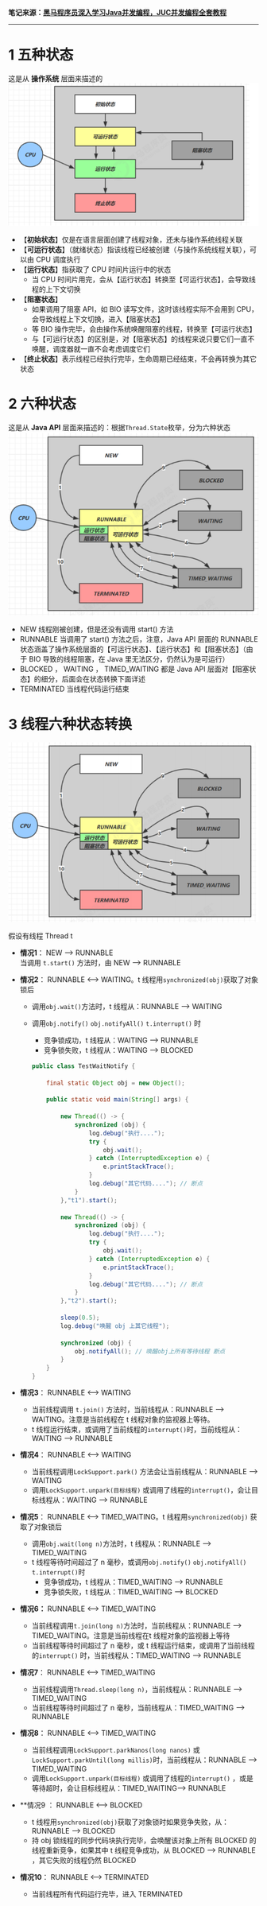 **笔记来源：**[**黑马程序员深入学习Java并发编程，JUC并发编程全套教程**](https://www.bilibili.com/video/BV16J411h7Rd/?spm_id_from=333.337.search-card.all.click&vd_source=e8046ccbdc793e09a75eb61fe8e84a30)

------



# 1 五种状态
这是从 **操作系统** 层面来描述的  
![](images/31.png)

+ 【**初始状态**】仅是在语言层面创建了线程对象，还未与操作系统线程关联
+ 【**可运行状态**】（就绪状态）指该线程已经被创建（与操作系统线程关联），可以由 CPU 调度执行
+ 【**运行状态**】指获取了 CPU 时间片运行中的状态 
    - 当 CPU 时间片用完，会从【运行状态】转换至【可运行状态】，会导致线程的上下文切换
+ 【**阻塞状态**】 
    - 如果调用了阻塞 API，如 BIO 读写文件，这时该线程实际不会用到 CPU，会导致线程上下文切换，进入【阻塞状态】
    - 等 BIO 操作完毕，会由操作系统唤醒阻塞的线程，转换至【可运行状态】
    - 与【可运行状态】的区别是，对【阻塞状态】的线程来说只要它们一直不唤醒，调度器就一直不会考虑调度它们
+ 【**终止状态**】表示线程已经执行完毕，生命周期已经结束，不会再转换为其它状态

# 2 六种状态
这是从 **Java API** 层面来描述的：根据`Thread.State`枚举，分为六种状态  
![](images/32.png)

+ NEW 线程刚被创建，但是还没有调用 start() 方法
+ RUNNABLE 当调用了 start() 方法之后，注意，Java API 层面的 RUNNABLE 状态涵盖了操作系统层面的【可运行状态】、【运行状态】和【阻塞状态】（由于 BIO 导致的线程阻塞，在 Java 里无法区分，仍然认为是可运行）
+ BLOCKED ， WAITING ， TIMED_WAITING 都是 Java API 层面对【阻塞状态】的细分，后面会在状态转换下面详述
+ TERMINATED 当线程代码运行结束

# 3 线程六种状态转换
![](images/33.png)

假设有线程 Thread t

+  **情况1**： NEW --> RUNNABLE  
  当调用 `t.start()` 方法时，由 NEW --> RUNNABLE



+ **情况2**： RUNNABLE <--> WAITING。t 线程用`synchronized(obj)`获取了对象锁后 
    - 调用`obj.wait()`方法时，t 线程从：RUNNABLE --> WAITING

    - 调用`obj.notify()` `obj.notifyAll()` `t.interrupt()`  时 
        * 竞争锁成功，t 线程从：WAITING --> RUNNABLE
        * 竞争锁失败，t 线程从：WAITING --> BLOCKED

        ```java
        public class TestWaitNotify {
            
            final static Object obj = new Object();
            
            public static void main(String[] args) {
                
                new Thread(() -> {
                    synchronized (obj) {
                        log.debug("执行....");
                        try {
                            obj.wait();
                        } catch (InterruptedException e) {
                            e.printStackTrace();
                        }
                        log.debug("其它代码...."); // 断点
                    }
                },"t1").start();

                new Thread(() -> {
                    synchronized (obj) {
                        log.debug("执行....");
                        try {
                            obj.wait();
                        } catch (InterruptedException e) {
                            e.printStackTrace();
                        }
                        log.debug("其它代码...."); // 断点
                    }
                },"t2").start();
         
                sleep(0.5);
                log.debug("唤醒 obj 上其它线程");
                
                synchronized (obj) {
                    obj.notifyAll(); // 唤醒obj上所有等待线程 断点
                }
            }
        }
        ```


+ **情况3**： RUNNABLE <--> WAITING
    - 当前线程调用 `t.join()` 方法时，当前线程从：RUNNABLE --> WAITING。注意是当前线程在 t 线程对象的监视器上等待。
    - t 线程运行结束，或调用了当前线程的`interrupt()`时，当前线程从：WAITING --> RUNNABLE



+ **情况4**： RUNNABLE <--> WAITING
    - 当前线程调用`LockSupport.park()` 方法会让当前线程从：RUNNABLE --> WAITING
    - 调用`LockSupport.unpark(目标线程)` 或调用了线程的`interrupt()`，会让目标线程从：WAITING --> RUNNABLE



+  **情况5**： RUNNABLE <--> TIMED_WAITING。t 线程用`synchronized(obj)` 获取了对象锁后 
    - 调用`obj.wait(long n)`方法时，t 线程从：RUNNABLE --> TIMED_WAITING
    - t 线程等待时间超过了 n 毫秒，或调用`obj.notify()` `obj.notifyAll()` `t.interrupt()`时 
        * 竞争锁成功，t 线程从：TIMED_WAITING --> RUNNABLE
        * 竞争锁失败，t 线程从：TIMED_WAITING --> BLOCKED



+  **情况6：** RUNNABLE <--> TIMED_WAITING
    - 当前线程调用`t.join(long n)`方法时，当前线程从：RUNNABLE --> TIMED_WAITING。注意是当前线程在t 线程对象的监视器上等待
    - 当前线程等待时间超过了 n 毫秒，或 t 线程运行结束，或调用了当前线程的`interrupt()` 时，当前线程从：TIMED_WAITING --> RUNNABLE



+  **情况7**： RUNNABLE <--> TIMED_WAITING
    - 当前线程调用`Thread.sleep(long n)`，当前线程从：RUNNABLE --> TIMED_WAITING
    - 当前线程等待时间超过了 n 毫秒，当前线程从：TIMED_WAITING --> RUNNABLE



+  **情况8**： RUNNABLE <--> TIMED_WAITING
    - 当前线程调用`LockSupport.parkNanos(long nanos)` 或 `LockSupport.parkUntil(long millis)`时，当前线程从：RUNNABLE --> TIMED_WAITING
    - 调用`LockSupport.unpark(目标线程)` 或调用了线程的`interrupt()` ，或是等待超时，会让目标线程从：TIMED_WAITING--> RUNNABLE



+  **情况9 ： RUNNABLE <--> BLOCKED 
    - t 线程用`synchronized(obj)`获取了对象锁时如果竞争失败，从：RUNNABLE --> BLOCKED
    - 持 obj 锁线程的同步代码块执行完毕，会唤醒该对象上所有 BLOCKED 的线程重新竞争，如果其中 t 线程竞争成功，从 BLOCKED --> RUNNABLE ，其它失败的线程仍然 BLOCKED



+  **情况10**： RUNNABLE <--> TERMINATED
    - 当前线程所有代码运行完毕，进入 TERMINATED



